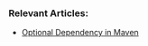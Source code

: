 ### Relevant Articles:

- [Optional Dependency in Maven](https://www.surya.com/maven-optional-dependency)
